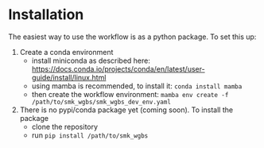 # Installation

The easiest way to use the workflow is as a python package. To set this up:

1. Create a conda environment
    - install miniconda as described here:
      https://docs.conda.io/projects/conda/en/latest/user-guide/install/linux.html
    - using mamba is recommended, to install it: `conda install mamba`
    - then create the workflow environment: `mamba env create -f /path/to/smk_wgbs/smk_wgbs_dev_env.yaml`
2. There is no pypi/conda package yet (coming soon). To install the package
    - clone the repository
    - run `pip install /path/to/smk_wgbs`
